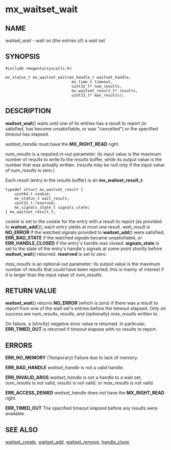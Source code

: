 # mx_waitset_wait

## NAME

waitset_wait - wait on (the entries of) a wait set

## SYNOPSIS

```
#include <magenta/syscalls.h>

mx_status_t mx_waitset_wait(mx_handle_t waitset_handle,
                             mx_time_t timeout,
                             uint32_t* num_results,
                             mx_waitset_result_t* results,
                             uint32_t* max_results);
```

## DESCRIPTION

**waitset_wait**() waits until one of its entries has a result to report (is
satisfied, has become unsatisfiable, or was "cancelled") or the specified
*timeout* has elapsed.

*waitset_handle* must have the **MX_RIGHT_READ** right.

*num_results* is a required in-out parameter: its input value is the maximum
number of results to write to the *results* buffer, while its output value is
the number that was actually written. (*results* may be null only if the input
value of *num_results* is zero.)

Each result (entry in the *results* buffer) is an **mx_waitset_result_t**:
```
typedef struct mx_waitset_result {
    uint64_t cookie;
    mx_status_t wait_result;
    uint32_t reserved;
    mx_signals_state_t signals_state;
} mx_waitset_result_t;
```
*cookie* is set to the cookie for the entry with a result to report (as provided
to **waitset_add**()); each entry yields at most one result. *wait_result* is
**NO_ERROR** if the watched signals provided to **waitset_add**() were
satisfied, **ERR_BAD_STATE** if the watched signals became unsatisfiable, or
**ERR_HANDLE_CLOSED** if the entry's handle was closed. **signals_state** is set
to the state of the entry's handle's signals at some point shortly before
**waitset_wait**() returned. **reserved** is set to zero.

*max_results* is an optional out parameter: its output value is the maximum
number of results that could have been reported; this is mainly of interest if
it is larger than the input value of *num_results*.

## RETURN VALUE

**waitset_wait**() returns **NO_ERROR** (which is zero) if there was a result
to report from one of the wait set's entries before the timeout elapsed. Only on
success are *num_results*, *results*, and (optionally) *max_results* written to.

On failure, a (strictly) negative error value is returned. In particular,
**ERR_TIMED_OUT** is returned if *timeout* elapses with no results to report.

## ERRORS

**ERR_NO_MEMORY**  (Temporary) Failure due to lack of memory.

**ERR_BAD_HANDLE**  *waitset_handle* is not a valid handle.

**ERR_INVALID_ARGS**  *waitset_handle* is not a handle to a wait set,
*num_results* is not valid, *results* is not valid, or *max_results* is not
valid.

**ERR_ACCESS_DENIED**  *waitset_handle* does not have the **MX_RIGHT_READ**
right.

**ERR_TIMED_OUT**  The specified timeout elapsed before any results were
available.

## SEE ALSO

[waitset_create](waitset_create.md),
[waitset_add](waitset_remove.md),
[waitset_remove](waitset_remove.md),
[handle_close](handle_close.md).
